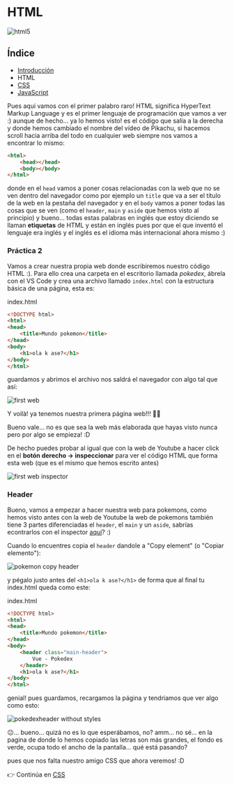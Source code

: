 # HTML

![html5](resources/HTML.png)

## Índice

- [Introducción](README.md)
- HTML
- [CSS](CSS.md)
- [JavaScript](JavaScript.md)

Pues aquí vamos con el primer palabro raro! HTML significa HyperText Markup Language y es el primer lenguaje de programación que vamos a ver :) aunque de hecho... ya lo hemos visto! es el código que salía a la derecha y donde hemos cambiado el nombre del vídeo de Pikachu, si hacemos scroll hacia arriba del todo en cualquier web siempre nos vamos a encontrar lo mismo:

```html
<html>
    <head></head>
    <body></body>
</html>
```

donde en el `head` vamos a poner cosas relacionadas con la web que no se ven dentro del navegador como por ejemplo un `title` que va a ser el título de la web en la pestaña del navegador y en el `body` vamos a poner todas las cosas que se ven (como el `header`, `main` y `aside` que hemos visto al principio) y bueno... todas estas palabras en inglés que estoy diciendo se llaman **etiquetas** de HTML y están en inglés pues por que el que inventó el lenguaje era inglés y el inglés es el idioma más internacional ahora mismo :)

### Práctica 2

Vamos a crear nuestra propia web donde escribiremos nuestro código HTML :). Para ello crea una carpeta en el escritorio llamada _pokedex_, ábrela con el VS Code y crea una archivo llamado `index.html` con la estructura básica de una página, esta es:

index.html
```html
<!DOCTYPE html>
<html>
<head>
    <title>Mundo pokemon</title>
</head>
<body>
    <h1>ola k ase?</h1>
</body>
</html>
```
guardamos y abrimos el archivo nos saldrá el navegador con algo tal que así:

![first web](resources/first-web.png "First web")

Y voilà! ya tenemos nuestra primera página web!!! 🎉🎉

Bueno vale... no es que sea la web más elaborada que hayas visto nunca pero por algo se empieza! :D

De hecho puedes probar al igual que con la web de Youtube a hacer click en el __botón derecho -> inspeccionar__ para ver el código HTML que forma esta web (que es el mismo que hemos escrito antes)

![first web inspector](resources/first-web-inspector.png "First web inspector")

### Header

Bueno, vamos a empezar a hacer nuestra web para pokemons, como hemos visto antes con la web de Youtube la web de pokemons también tiene 3 partes diferenciadas el `header`, el `main` y un `aside`, sabrías econtrarlos con el inspector [aquí](https://rubnvp.github.io/vue-pokedex/)? :)

Cuando lo encuentres copia el `header` dandole a "Copy element" (o "Copiar elemento"):

![pokemon copy header](resources/pokemon-copy-header.png "First web inspector")

y pégalo justo antes del `<h1>ola k ase?</h1>` de forma que al final tu index.html queda como este:

index.html
```html
<!DOCTYPE html>
<html>
<head>
    <title>Mundo pokemon</title>
</head>
<body>
    <header class="main-header">
        Vue - Pokedex
    </header>
    <h1>ola k ase?</h1>
</body>
</html>
```

genial! pues guardamos, recargamos la página y tendríamos que ver algo como esto:

![pokedexheader without styles](resources/pokedex-header-without-styles.png)

😐... bueno... quizá no es lo que esperábamos, no? amm... no sé... en la pagina de donde lo hemos copiado las letras son más grandes, el fondo es verde, ocupa todo el ancho de la pantalla... qué está pasando?

pues que nos falta nuestro amigo CSS que ahora veremos! :D

👉 Continúa en [CSS](CSS.md)